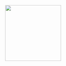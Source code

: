 <div>
  <a href="https://github.com/devjorgesousa">
  <img loading="lazy" height="180em" src="https://github-readme-stats.vercel.app/api/top-langs/?username=devjorgesousa&layout=compact&langs_count=7&theme=dracula"/>
  <!--
  <img loading="lazy" height="180em" src="https://github-readme-stats.vercel.app/api?username=devjorgesousa&show_icons=true&theme=dracula&include_all_commits=true&count_private=true"/>
  --!>
</div>

